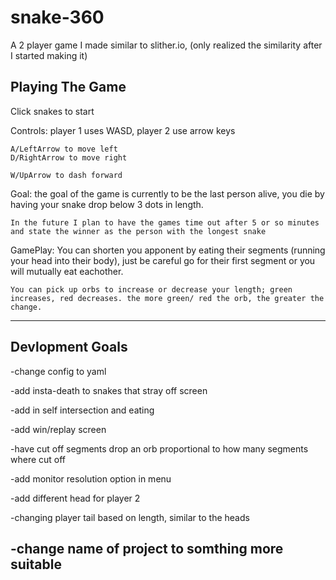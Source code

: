 # snake-360
A 2 player game I made similar to slither.io, (only realized the similarity after I started making it)

Playing The Game
----------------
Click snakes to start

Controls:
    player 1 uses WASD, player 2 use arrow keys

    A/LeftArrow to move left
    D/RightArrow to move right

    W/UpArrow to dash forward


Goal:
    the goal of the game is currently to be the last person alive, you die by having your snake
    drop below 3 dots in length.

    In the future I plan to have the games time out after 5 or so minutes and state the winner as the person with the longest snake


GamePlay:
    You can shorten you apponent by eating their segments (running your head into their body), just be careful go for their
    first segment or you will mutually eat eachother.

    You can pick up orbs to increase or decrease your length; green increases, red decreases. the more green/ red the orb, the greater the change.
----------------



Devlopment Goals
----------------
-change config to yaml

-add insta-death to snakes that stray off screen

-add in self intersection and eating

-add win/replay screen

-have cut off segments drop an orb proportional to how many segments where cut off 

-add monitor resolution option in menu

-add different head for player 2

-changing player tail based on length, similar to the heads

-change name of project to somthing more suitable
----------------


